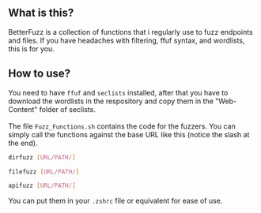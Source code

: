 ## What is this?
BetterFuzz is a collection of functions that i regularly use to fuzz endpoints and files. If you have headaches with filtering, ffuf syntax, and wordlists, this is for you.

## How to use?
You need to have ```ffuf``` and ```seclists``` installed, after that you have to download the wordlists in the respository and copy them in the "Web-Content" folder of seclists. \
 \
The file ```Fuzz_Functions.sh``` contains the code for the fuzzers. You can simply call the functions against the base URL like this (notice the slash at the end).

```bash
dirfuzz [URL/PATH/]

filefuzz [URL/PATH/]

apifuzz [URL/PATH/]
```
You can put them in your ```.zshrc``` file or equivalent for ease of use.
